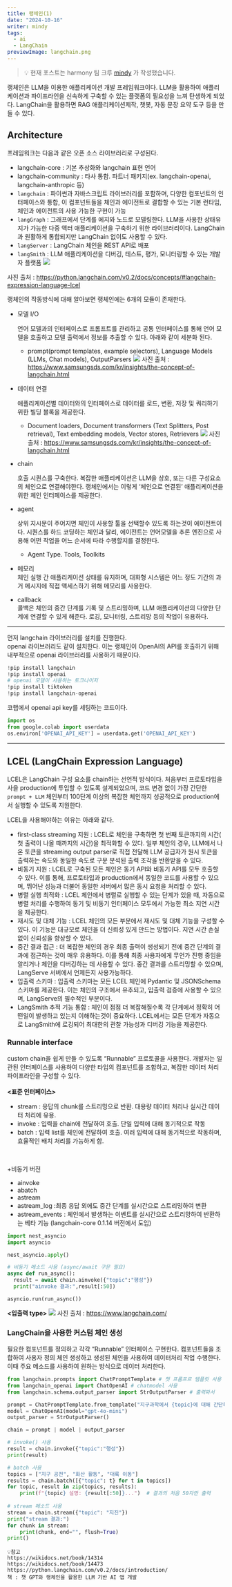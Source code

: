 ```yaml
---
title: 랭체인(1)
date: "2024-10-16"
writer: mindy
tags:
  - ai
  - LangChain
previewImage: langchain.png
---
```


> 💡 현재 포스트는 harmony 팀 크루 [mindy](https://github.com/1013115) 가 작성했습니다.

랭체인은  LLM을  이용한 애플리케이션  개발 프레임워크이다.  LLM을 활용하여 애플리케이션과 파이프라인을 신속하게 구축할 수 있는 플랫폼의 필요성을 느껴 탄생하게 되었다. LangChain을 활용하면 RAG 애플리케이션제작, 챗봇, 자동  문장 요약 도구 등을 만들 수 있다. 
## Architecture
프레임워크는 다음과 같은 오픈 소스 라이브러리로 구성된다.
- langchain-core : 기본 추상화와 langchain 표현 언어
- langchain-community : 타사 통합.
      파트너 패키지(ex. langchain-openai, langchain-anthropic 등)
- `langchain` : 파이썬과 자바스크립트 라이브러리를 포함하며, 다양한 컴포넌트의 인터페이스와 통합, 이 컴포넌트들을 체인과 에이전트로 결합할 수 있는 기본 런타임, 체인과 에이전트의 사용 가능한 구현이 가능
-  `langGraph` : 그래프에서 단계를 에지와 노드로 모델링한다. LLM을 사용한 상태유지가 가능한 다중 액터 애플리케이션을 구축하기 위한 라이브러리이다. LangChain과 원활하게 통합되지만 LangChain 없이도 사용할 수 있다.
- `langServer` : LangChain 체인을 REST API로 배포
- `langSmith` :  LLM 애플리케이션을 디버깅, 테스트, 평가, 모니터링할 수 있는 개발자 플랫폼
![](image1.png)
    
사진 출처 : https://python.langchain.com/v0.2/docs/concepts/#langchain-expression-language-lcel
  
랭체인의 작동방식에 대해 알아보면 랭체인에는 6개의 모듈이 존재한다.
- 모델 I/O
    
    언어 모델과의 인터페이스로 프롬프트를 관리하고 공통 인터페이스를 통해 언어 모델을 호출하고 모델 출력에서 정보를 추출할 수 있다. 아래와 같이 세분화 된다. 
    
    - prompt(prompt templates, example selectors), Language Models (LLMs, Chat models), OutputParsers
![](image2.png)
    사진 출처 : https://www.samsungsds.com/kr/insights/the-concept-of-langchain.html
    
- 데이터 연결
    
    애플리케이션별 데이터와의 인터페이스로 데이터를 로드, 변환, 저장 및 쿼리하기 위한 빌딩 블록을 제공한다.
    
    - Document loaders, Document transformers (Text Splitters, Post retrieval), Text embedding models, Vector stores, Retrievers
![](image3.png)
    사진 출처 : https://www.samsungsds.com/kr/insights/the-concept-of-langchain.html
    
- chain
    
    호출 시퀀스를 구축한다. 복잡한 애플리케이션은 LLM을 상호, 또는 다른 구성요소의 체인으로 연결해야한다. 랭체인에서는 이렇게 ‘체인으로 연결된’ 애플리케이션을 위한 체인 인터페이스를 제공한다.
    
- agent
    
    상위 지시문이 주어지면 체인이 사용할 툴을 선택할수 있도록 하는것이 에이전트이다. 시퀀스를 하드 코딩하는 체인과 달리, 에이전트는 언어모델을 추론 엔진으로 사용해 어떤 작업을 어느 순서에 따라 수행할지를 결정한다. 
    
    - Agent Type. Tools, Toolkits
- 메모리   
  체인 실행 간 애플리케이션 상태를 유지하며, 대화형 시스템은 어느 정도 기간의 과거 메시지에 직접 액세스하기 위해 메모리를 사용한다.
- callback   
  콜백은 체인의 중간 단계를 기록 및 스트리밍하며, LLM 애플리케이션의 다양한 단계에 연결할 수 있게 해준다. 로깅, 모니터링, 스트리망 등의 작업이 유용하다.

---
먼저 langchain 라이브러리를 설치를 진행한다.   
openai 라이브러리도 같이 설치한다. 이는 랭체인이 OpenAI의 API를 호출하기 위해 내부적으로 openai 라이브러리를 사용하기 때문이다. 

```python
!pip install langchain
!pip install openai
# openai 모델이 사용하는 토크나이저
!pip install tiktoken
!pip install langchain-openai
```
코랩에서 openai api key를 세팅하는 코드이다. 
```python
import os
from google.colab import userdata
os.environ['OPENAI_API_KEY'] = userdata.get('OPENAI_API_KEY')
```

---
## LCEL (LangChain Expression Language)
LCEL은 LangChain 구성 요소를 chain하는 선언적 방식이다. 처음부터  프로토타입을 사을 production에 투입할 수 있도록 설계되었으며, 코드 변경 없이 가장 간단한 `prompt + LLM` 체인부터 100단계 이상의 복잡한 체인까지 성공적으로 production에서 실행할 수 있도록 지원한다.

LCEL을 사용해야하는 이유는 아래와 같다.
- first-class streaming 지원 : LCEL로 체인을 구축하면 첫 번째 토큰까지의 시간( 첫 출력이 나올 때까지의 시간)을 최적화할 수 있다. 일부 체인의 경우, LLM에서 나온 토큰을 streaming output parser로 직접 전달해 LLM 공급자가 원시 토큰을 출력하는 속도와 동일한 속도로 구문 분석된 출력 조각을 반환받을 수 있다.
- 비동기 지원 : LCEL로 구축된 모든 체인은 동기 API와 비동기 API를 모두 호출할 수 있다. 이를 통해, 프로토타입과 production에서 동일한 코드를 사용할 수 있으며, 뛰어난 성능과 더불어 동일한 서버에서 많은 동시 요청을 처리할 수 있다.
- 병렬 실행 최적화 : LCEL 체인에서 병렬로 실행할 수 있는 단계가 있을 때, 자동으로 병렬 처리를 수행하여 동기 및 비동기 인터페이스 모두에서 가능한 최소 지연 시간을 제공한다.
- 재시도 및 대체 기능 : LCEL 체인의 모든 부분에서 재시도 및 대체 기능을 구성할 수 있다. 이 기능은 대규모로 체인을 더 신뢰성 있게 만드는 방법이다. 지연 시간 손실 없이 신뢰성을 향상할 수 있다.
- 중간 결과 접근 : 더 복잡한 체인의 경우 최종 출력이 생성되기 전에 중간 단계의 결과에 접근하는 것이 매우 유용하다. 이를 통해 최종 사용자에게 무언가 진행 중임을 알리거나 체인을 디버깅하는 데 사용할 수 있다. 중간 결과를 스트리밍할 수 있으며, LangServe 서버에서 언제든지 사용가능하다.
- 입출력 스키마 : 입출력 스키마는 모든 LCEL 체인에 Pydantic 및 JSONSchema 스키마를 제공한다. 이는 체인의 구조에서 유추되고, 입출력 검증에 사용할 수 있으며, LangServe의 필수적인 부분이다.
- LangSmith 추적 기능 통합 : 체인이 점점 더 복잡해질수록 각 단계에서 정확히 어떤일이 발생하고 있는지 이해하는것이 중요하다. LCEL에서는 모든 단계가 자동으로 LangSmith에 로깅되어 최대한의 관찰 가능성과 디버깅 기능을 제공한다.
### Runnable interface
custom chain을 쉽게 만들 수 있도록 “Runnable” 프로토콜을 사용한다. 개발자는 일관된 인터페이스를 사용하여 다양한 타입의 컴포넌트를 조합하고, 복잡한 데이터 처리 파이프라인을 구성할 수 있다.
<br>   
**<표준 인터페이스>**
- stream : 응답의 chunk를 스트리밍으로 반환. 대용량 데이터 처리나 실시간 데이터 처리에 유용.
- invoke : 입력을 chain에 전달하여 호출. 단일 입력에 대해 동기적으로 작동
- batch : 입력 list를 체인에 전달하여 호출. 여러 입력에 대해 동기적으로 작동하며, 효율적인 배치 처리를 가능하게 함.  
</br>

+비동기 버전
- ainvoke
- abatch
- astream
- astream_log :최종 응답 외에도 중간 단계를 실시간으로 스트리밍하여 변환
- astream_events : 체인에서 발생하는 이벤트를 실시간으로 스트리망하여 반환하는 베타 기능 (langchain-core 0.1.14 버전에서 도입)

```python
import nest_asyncio
import asyncio

nest_asyncio.apply()

# 비동기 메소드 사용 (async/await 구문 필요)
async def run_async():
  result = await chain.ainvoke({"topic":"행성"})
  print("ainvoke 결과:",result[:50])

asyncio.run(run_async())
```
**<입출력 type>**
![](image4.png)
사진 출처 : https://www.langchain.com/
### LangChain을 사용한 커스텀 체인 생성
필요한 컴포넌트를 정의하고 각각 “Runnable” 인터페이스 구현한다. 컴포넌트들을 조합하여 사용자 정의 체인 생성하고 생성된 체인을 사용하여 데이터처리 작업 수행한다. 이때 주요 메소드를 사용하여 원하는 방식으로 데이터 처리한다.

```python
from langchain.prompts import ChatPromptTemplate # 챗 프롬프르 템플릿 사용
from langchain_openai import ChatOpenAI # chatmodel 사용
from langchain.schema.output_parser import StrOutputParser # 출력파서

prompt = ChatPromptTemplate.from_template("지구과학에서 {topic}에 대해 간단히 설명해주세요.")
model = ChatOpenAI(model="gpt-4o-mini")
output_parser = StrOutputParser()

chain = prompt | model | output_parser

# invoke() 사용
result = chain.invoke({"topic":"행성"})
print(result)

# batch 사용
topics = ["지구 공전", "화산 활동", "대륙 이동"]
results = chain.batch([{"topic": t} for t in topics])
for topic, result in zip(topics, results):
    print(f"{topic} 설명: {result[:50]}...")  # 결과의 처음 50자만 출력
    
# stream 메소드 사용
stream = chain.stream({"topic": "지진"})
print("stream 결과:")
for chunk in stream:
    print(chunk, end="", flush=True)
print()
```
```plaintext
💡참고   
https://wikidocs.net/book/14314   
https://wikidocs.net/book/14473   
https://python.langchain.com/v0.2/docs/introduction/   
책 : 챗 GPT와 랭체인을 활용한 LLM 기반 AI 앱 개발
```